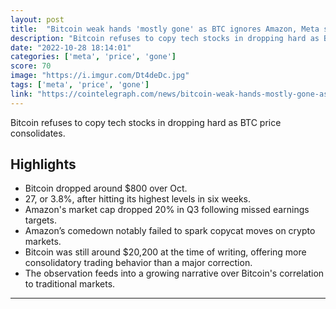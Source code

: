 ```yaml
---
layout: post
title:  "Bitcoin weak hands 'mostly gone' as BTC ignores Amazon, Meta stock dip"
description: "Bitcoin refuses to copy tech stocks in dropping hard as BTC price consolidates."
date: "2022-10-28 18:14:01"
categories: ['meta', 'price', 'gone']
score: 70
image: "https://i.imgur.com/Dt4deDc.jpg"
tags: ['meta', 'price', 'gone']
link: "https://cointelegraph.com/news/bitcoin-weak-hands-mostly-gone-as-btc-ignores-amazon-meta-stock-dip"
---
```


Bitcoin refuses to copy tech stocks in dropping hard as BTC price consolidates.

## Highlights

- Bitcoin dropped around $800 over Oct.
- 27, or 3.8%, after hitting its highest levels in six weeks.
- Amazon's market cap dropped 20% in Q3 following missed earnings targets.
- Amazon’s comedown notably failed to spark copycat moves on crypto markets.
- Bitcoin was still around $20,200 at the time of writing, offering more consolidatory trading behavior than a major correction.
- The observation feeds into a growing narrative over Bitcoin's correlation to traditional markets.

---
